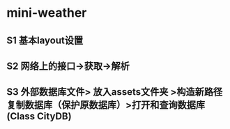 # mini-weather

## S1 基本layout设置
## S2 网络上的接口->获取->解析
## S3 外部数据库文件> 放入assets文件夹 >构造新路径复制数据库（保护原数据库）>打开和查询数据库(Class CityDB)
